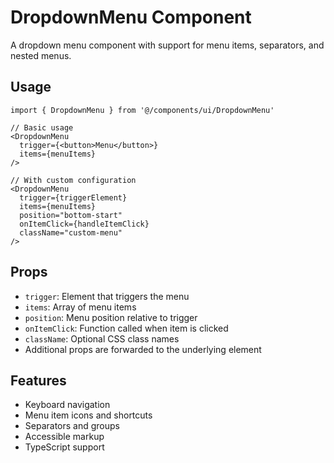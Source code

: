 # DropdownMenu Component

A dropdown menu component with support for menu items, separators, and nested menus.

## Usage

```tsx
import { DropdownMenu } from '@/components/ui/DropdownMenu'

// Basic usage
<DropdownMenu 
  trigger={<button>Menu</button>}
  items={menuItems}
/>

// With custom configuration
<DropdownMenu 
  trigger={triggerElement}
  items={menuItems}
  position="bottom-start"
  onItemClick={handleItemClick}
  className="custom-menu"
/>
```

## Props

- `trigger`: Element that triggers the menu
- `items`: Array of menu items
- `position`: Menu position relative to trigger
- `onItemClick`: Function called when item is clicked
- `className`: Optional CSS class names
- Additional props are forwarded to the underlying element

## Features

- Keyboard navigation
- Menu item icons and shortcuts
- Separators and groups
- Accessible markup
- TypeScript support 